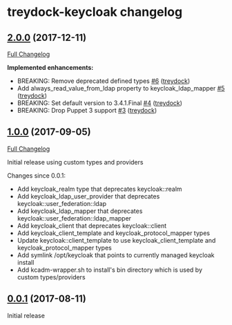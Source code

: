 # treydock-keycloak changelog

## [2.0.0](https://github.com/treydock/puppet-module-keycloak/tree/2.0.0) (2017-12-11)
[Full Changelog](https://github.com/treydock/puppet-module-keycloak/compare/1.0.0...2.0.0)

**Implemented enhancements:**

- BREAKING: Remove deprecated defined types [\#6](https://github.com/treydock/puppet-module-keycloak/pull/6) ([treydock](https://github.com/treydock))
- Add always\_read\_value\_from\_ldap property to keycloak\_ldap\_mapper [\#5](https://github.com/treydock/puppet-module-keycloak/pull/5) ([treydock](https://github.com/treydock))
- BREAKING: Set default version to 3.4.1.Final [\#4](https://github.com/treydock/puppet-module-keycloak/pull/4) ([treydock](https://github.com/treydock))
- BREAKING: Drop Puppet 3 support [\#3](https://github.com/treydock/puppet-module-keycloak/pull/3) ([treydock](https://github.com/treydock))

## [1.0.0](https://github.com/treydock/puppet-module-keycloak/tree/1.0.0) (2017-09-05)
[Full Changelog](https://github.com/treydock/puppet-module-keycloak/compare/0.0.1...1.0.0)

Initial release using custom types and providers

Changes since 0.0.1:
* Add keycloak_realm type that deprecates keycloak::realm
* Add keycloak\_ldap\_user\_provider that deprecates keycloak::user\_federation::ldap
* Add keycloak\_ldap\_mapper that deprecates keycloak::user\_federation::ldap_mapper
* Add keycloak_client that deprecates keycloak::client
* Add keycloak\_client\_template and keycloak\_protocol\_mapper types
* Update keycloak::client_template to use keycloak\_client\_template and keycloak\_protocol\_mapper types
* Add symlink /opt/keycloak that points to currently managed keycloak install
* Add kcadm-wrapper.sh to install's bin directory which is used by custom types/providers

## [0.0.1](https://github.com/treydock/puppet-module-keycloak/tree/0.0.1) (2017-08-11)

Initial release
